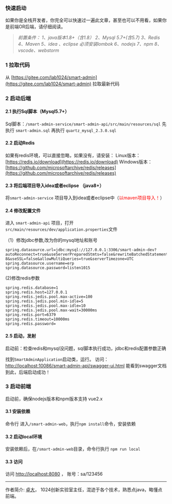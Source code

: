 ### 快速启动
如果你是全栈开发者，你完全可以快速过一遍此文章，甚至也可以不用看，如果你是前端OR后端，请仔细阅读。
>*前置条件：*
>*1、java版本1.8+（含1.8）*
>*2、Mysql 5.7+(含5.7)*
>*3、Redis*
>*4、Maven*
>*5、idea 、eclipse 必须安装lombok*
>*6、nodejs*
>*7、npm*
>*8、vscode、webstorm*


### 1 拉取代码
从   [https://gitee.com/lab1024/smart-admin](https://gitee.com/lab1024/smart-admin) 拉取最新代码

### 2 启动后端
#### 2.1 执行Sql脚本（Mysql5.7+）
Sql脚本：`/smart-admin-service/smart-admin-api/src/main/resources/sql`
先执行 `smart-admin.sql`
再执行 `quartz_mysql_2.3.0.sql`

#### 2.2 启动Redis
如果有redis环境，可以直接忽略，如果没有，请安装：
Linux版本：[https://redis.io/download](https://redis.io/download)
Windows版本：[https://github.com/microsoftarchive/redis/releases](https://github.com/microsoftarchive/redis/releases)

#### 2.3 将后端项目导入idea或者eclipse （java8+）

将`smart-admin-service` 项目导入到idea或者eclipse中（<font color="red">以maven项目导入！</font>）

#### 2.4 修改配置文件
进入 `smart-admin-api` 项目，打开`src/main/resources/dev/application.properties`文件

（1）修改jdbc参数,改为你的mysql地址和账号
```
spring.datasource.url=jdbc:mysql://127.0.0.1:3306/smart-admin-dev?autoReconnect=true&useServerPreparedStmts=false&rewriteBatchedStatements=true&characterEncoding=UTF-8&useSSL=false&allowMultiQueries=true&serverTimezone=UTC
spring.datasource.username=erp
spring.datasource.password=listen1015
```
(2)修改redis参数
```
spring.redis.database=1
spring.redis.host=127.0.0.1
spring.redis.jedis.pool.max-active=100
spring.redis.jedis.pool.min-idle=5
spring.redis.jedis.pool.max-idle=10
spring.redis.jedis.pool.max-wait=30000ms
spring.redis.port=6379
spring.redis.timeout=10000ms
spring.redis.password=
```
#### 2.5 启动，发射

启动前：检查redis和mysql没问题，sql脚本执行成功，jdbc和redis配置参数正确

找到`SmartAdminApplication`启动类，运行。
访问：[http://localhost:10086/smart-admin-api/swagger-ui.html](http://localhost:10086/smart-admin-api/swagger-ui.html) 能看到swagger文档
到此，后端启动成功！

### 3 启动前端
启动前，确保nodejs版本和npm版本支持 vue2.x

#### 3.1 安装依赖
命令行 进入`/smart-admin-web`，执行`npm install`命令，安装依赖

#### 3.2 启动local环境
安装依赖后，在`/smart-admin-web`目录，命令行执行 `npm run local`

#### 3.3 访问
访问 [http://localhost:8080](http://localhost:8080)  ， 账号：sa/123456

---
作者简介:
[卓大](http://zhuoluodada.cn)， 1024创新实验室主任，混迹于各个技术，熟悉点java，略懂点前端。